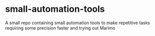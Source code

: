 # small-automation-tools
A small repo containing small automation tools to make repetitive tasks requiring some precision faster and trying out Marimo
